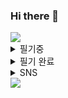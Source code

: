### Hi there 👋
<img src="https://capsule-render.vercel.app/api?type=waving&color=CCEEFF&height=150&section=header&text=&fontSize=20" />


<details>
<summary>
  필기중
</summary>
   <a href="https://www.notion.so/ohgiraffers/JAVA-822f3fb55989404384b1026da2232a9c"><img src="https://img.shields.io/badge/JAVA-000000?style=flat-square"/></a>
</details>

<details>
<summary>
  필기 완료
</summary>
   -
</details>

<details>
<summary>
  SNS
</summary>
   <a href="https://www.instagram.com/jun_may_6?igsh=MWV5YWZxeTZtemt4OA=="><img src="https://img.shields.io/badge/Instagram-FFFFFF?style=flat-square&logo=Instagram&logoColor=000000"/></a>
</details>
<img src="https://capsule-render.vercel.app/api?type=waving&color=CCEEFF&height=150&section=footer&text=&fontSize=10" />
